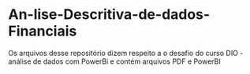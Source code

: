 # An-lise-Descritiva-de-dados-Financiais
Os arquivos desse repositório dizem respeito a o desafio do curso DIO - análise de dados com PowerBi e contém arquivos PDF e PowerBI
